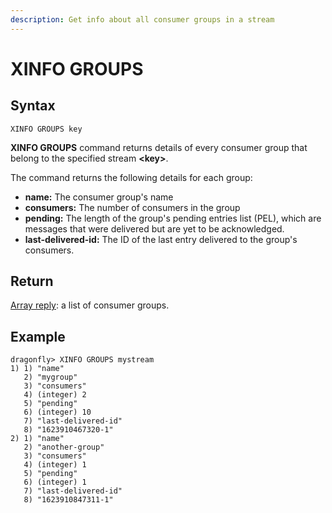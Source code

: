 ```yaml
---
description: Get info about all consumer groups in a stream
---
```


# XINFO GROUPS

## Syntax

	XINFO GROUPS key

**XINFO GROUPS** command returns details of every consumer group
that belong to the specified stream **<key\>**.

The command returns the following details for each group:

 * **name:** The consumer group's name
 * **consumers:** The number of consumers in the group
 * **pending:** The length of the group's pending entries list (PEL),
 which are messages that were delivered but are yet to be acknowledged.
 * **last-delivered-id:** The ID of the last entry delivered to the
 group's consumers.

## Return

[Array reply](https://redis.io/docs/reference/protocol-spec#resp-arrays):
a list of consumer groups.

## Example

```shell
dragonfly> XINFO GROUPS mystream
1) 1) "name"
   2) "mygroup"
   3) "consumers"
   4) (integer) 2
   5) "pending"
   6) (integer) 10
   7) "last-delivered-id"
   8) "1623910467320-1"
2) 1) "name"
   2) "another-group"
   3) "consumers"
   4) (integer) 1
   5) "pending"
   6) (integer) 1
   7) "last-delivered-id"
   8) "1623910847311-1"
```